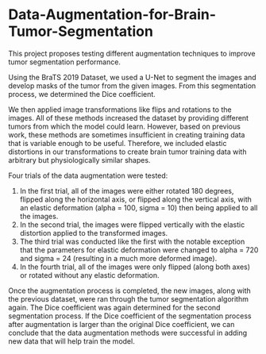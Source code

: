# Data-Augmentation-for-Brain-Tumor-Segmentation

This project proposes testing different augmentation techniques to improve tumor segmentation performance.

Using the BraTS 2019 Dataset, we used a U-Net to segment the images and develop masks of the tumor from the given images. 
From this segmentation process, we determined the Dice coefficient. 

We then applied image transformations like flips and rotations to the images. 
All of these methods increased the dataset by providing different tumors from which the model could learn. 
However, based on previous work, these methods are sometimes insufficient in creating training data that is variable enough to be useful. 
Therefore, we included elastic distortions in our transformations to create brain tumor training data with arbitrary but physiologically similar shapes. 

Four trials of the data augmentation were tested: 
1) In the first trial, all of the images were either rotated 180 degrees, flipped along the horizontal axis, or flipped along 
the vertical axis, with an elastic deformation (alpha = 100, sigma = 10) then being applied to all the images. 
2) In the second trial, the images were flipped vertically with the elastic distortion applied to the transformed images.  
3) The third trial was conducted like the first with the notable exception that the parameters for elastic deformation were 
changed to alpha = 720 and sigma = 24 (resulting in a much more deformed image). 
4) In the fourth trial, all of the images were only flipped (along both axes)  or rotated without any elastic deformation.  
 
Once the augmentation process is completed, the new images, along with the previous dataset, were ran through the 
tumor segmentation algorithm again. The Dice coefficient was again determined for the second segmentation process. 
If the Dice coefficient of the segmentation process after augmentation is larger than the original Dice coefficient, 
we can conclude that the data augmentation methods were successful in adding new data that will help train the model. 
